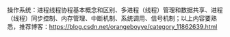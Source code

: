 

操作系统：进程线程协程基本概念和区别、多进程（线程）管理和数据共享、进程（线程）同步控制、内存管理、中断机制、系统调用、信号机制；以上内容要熟悉，推荐博客：https://blog.csdn.net/orangeboyye/category_11862639.html
